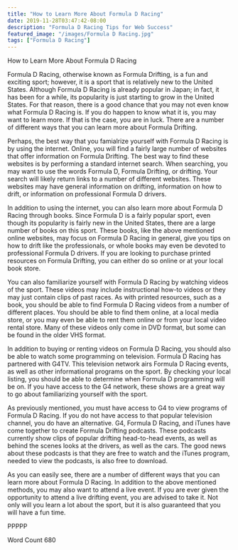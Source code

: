 ```yaml
---
title: "How to Learn More About Formula D Racing"
date: 2019-11-28T03:47:42-08:00
description: "Formula D Racing Tips for Web Success"
featured_image: "/images/Formula D Racing.jpg"
tags: ["Formula D Racing"]
---
```


How to Learn More About Formula D Racing

Formula D Racing, otherwise known as Formula Drifting, is a fun and exciting sport; however, it is a sport that is relatively new to the United States.  Although Formula D Racing is already popular in Japan; in fact, it has been for a while, its popularity is just starting to grow in the United States.  For that reason, there is a good chance that you may not even know what Formula D Racing is.  If you do happen to know what it is, you may want to learn more.  If that is the case, you are in luck. There are a number of different ways that you can learn more about Formula Drifting.

Perhaps, the best way that you famialrize yourself with Formula D Racing is by using the internet.  Online, you will find a fairly large number of websites that offer information on Formula Drifting.  The best way to find these websites is by performing a standard internet search. When searching, you may want to use the words Formula D, Formula Drifting, or drifting.  Your search will likely return links to a number of different websites. These websites may have general information on drifting, information on how to drift, or information on professional Formula D drivers.

In addition to using the internet, you can also learn more about Formula D Racing through books.  Since Formula D is a fairly popular sport, even though its popularity is fairly new in the United States, there are a large number of books on this sport.  These books, like the above mentioned online websites, may focus on Formula D Racing in general, give you tips on how to drift like the professionals, or whole books may even be devoted to professional Formula D drivers.  If you are looking to purchase printed resources on Formula Drifting, you can either do so online or at your local book store.

You can also familiarize yourself with Formula D Racing by watching videos of the sport.  These videos may include instructional how-to videos or they may just contain clips of past races.  As with printed resources, such as a book, you should be able to find Formula D Racing videos from a number of different places. You should be able to find them online, at a local media store, or you may even be able to rent them online or from your local video rental store.  Many of these videos only come in DVD format, but some can be found in the older VHS format.

In addition to buying or renting videos on Formula D Racing, you should also be able to watch some programming on television. Formula D Racing has partnered with G4TV.  This television network airs Formula D Racing events, as well as other informational programs on the sport.  By checking your local listing, you should be able to determine when Formula D programming will be on.  If you have access to the G4 network, these shows are a great way to go about familiarizing yourself with the sport.

As previously mentioned, you must have access to G4 to view programs of Formula D Racing.  If you do not have access to that popular television channel, you do have an alternative.  G4, Formula D Racing, and iTunes have come together to create Formula Drifting podcasts. These podcasts currently show clips of popular drifting head-to-head events, as well as behind the scenes looks at the drivers, as well as the cars. The good news about these podcasts is that they are free to watch and the iTunes program, needed to view the podcasts, is also free to download. 

As you can easily see, there are a number of different ways that you can learn more about Formula D Racing.  In addition to the above mentioned methods, you may also want to attend a live event.  If you are ever given the opportunity to attend a live drifting event, you are advised to take it.  Not only will you learn a lot about the sport, but it is also guaranteed that you will have a fun time.

PPPPP

Word Count 680

